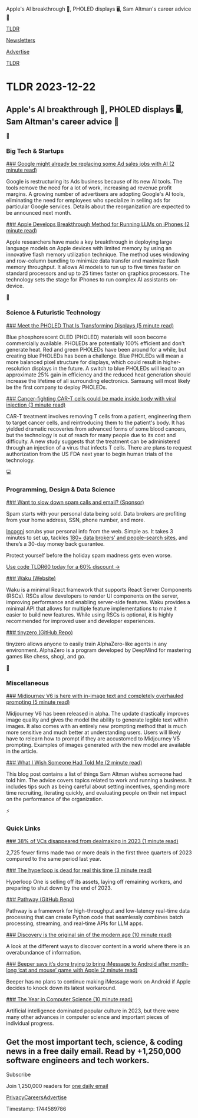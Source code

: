 Apple's AI breakthrough 📱, PHOLED displays 🖥️, Sam Altman's career advice 💼

[TLDR](/)

[Newsletters](/newsletters)

[Advertise](https://advertise.tldr.tech/)

[TLDR](/)

# TLDR 2023-12-22

## Apple's AI breakthrough 📱, PHOLED displays 🖥️, Sam Altman's career advice 💼

📱

### Big Tech & Startups

[### Google might already be replacing some Ad sales jobs with AI (2 minute read)](https://arstechnica.com/gadgets/2023/12/report-google-ads-restructure-could-replace-some-sales-jobs-with-ai/?utm_source=tldrnewsletter)

Google is restructuring its Ads business because of its new AI tools. The tools remove the need for a lot of work, increasing ad revenue profit margins. A growing number of advertisers are adopting Google's AI tools, eliminating the need for employees who specialize in selling ads for particular Google services. Details about the reorganization are expected to be announced next month.

[### Apple Develops Breakthrough Method for Running LLMs on iPhones (2 minute read)](https://www.macrumors.com/2023/12/21/apple-ai-researchers-run-llms-iphones/?utm_source=tldrnewsletter)

Apple researchers have made a key breakthrough in deploying large language models on Apple devices with limited memory by using an innovative flash memory utilization technique. The method uses windowing and row-column bundling to minimize data transfer and maximize flash memory throughput. It allows AI models to run up to five times faster on standard processors and up to 25 times faster on graphics processors. The technology sets the stage for iPhones to run complex AI assistants on-device.

🚀

### Science & Futuristic Technology

[### Meet the PHOLED That Is Transforming Displays (5 minute read)](https://spectrum.ieee.org/blue-pholed?utm_source=tldrnewsletter)

Blue phosphorescent OLED (PHOLED) materials will soon become commercially available. PHOLEDs are potentially 100% efficient and don't generate heat. Red and green PHOLEDs have been around for a while, but creating blue PHOLEDs has been a challenge. Blue PHOLEDs will mean a more balanced pixel structure for displays, which could result in higher-resolution displays in the future. A switch to blue PHOLEDs will lead to an approximate 25% gain in efficiency and the reduced heat generation should increase the lifetime of all surrounding electronics. Samsung will most likely be the first company to deploy PHOLEDs.

[### Cancer-fighting CAR-T cells could be made inside body with viral injection (3 minute read)](https://www.nature.com/articles/d41586-023-03969-5?utm_source=tldrnewsletter)

CAR-T treatment involves removing T cells from a patient, engineering them to target cancer cells, and reintroducing them to the patient's body. It has yielded dramatic recoveries from advanced forms of some blood cancers, but the technology is out of reach for many people due to its cost and difficulty. A new study suggests that the treatment can be administered through an injection of a virus that infects T cells. There are plans to request authorization from the US FDA next year to begin human trials of the technology.

💻

### Programming, Design & Data Science

[### Want to slow down spam calls and email? (Sponsor)](https://get.incogni.io/aff_c?offer_id=1150&amp;aff_id=16286&amp;source=23dec&amp;utm_source=tldrnewsletter)

Spam starts with your personal data being sold. Data brokers are profiting from your home address, SSN, phone number, and more.

[Incogni](https://get.incogni.io/aff_c?offer_id=1150&aff_id=16286&source=23dec) scrubs your personal info from the web. Simple as. It takes 3 minutes to set up, tackles [180+ data brokers’ and people-search sites](https://get.incogni.io/aff_c?offer_id=1150&aff_id=16286&source=23dec), and there’s a 30-day money back guarantee.

Protect yourself before the holiday spam madness gets even worse.

[Use code TLDR60 today for a 60% discount →](https://get.incogni.io/aff_c?offer_id=1150&aff_id=16286&source=23dec)

[### Waku (Website)](https://waku.gg/?utm_source=tldrnewsletter)

Waku is a minimal React framework that supports React Server Components (RSCs). RSCs allow developers to render UI components on the server, improving performance and enabling server-side features. Waku provides a minimal API that allows for multiple feature implementations to make it easier to build new features. While using RSCs is optional, it is highly recommended for improved user and developer experiences.

[### tinyzero (GitHub Repo)](https://github.com/s-casci/tinyzero?utm_source=tldrnewsletter)

tinyzero allows anyone to easily train AlphaZero-like agents in any environment. AlphaZero is a program developed by DeepMind for mastering games like chess, shogi, and go.

🎁

### Miscellaneous

[### Midjourney V6 is here with in-image text and completely overhauled prompting (5 minute read)](https://venturebeat.com/ai/midjourney-v6-is-here-with-in-image-text-and-completely-overhauled-prompting/?utm_source=tldrnewsletter)

Midjourney V6 has been released in alpha. The update drastically improves image quality and gives the model the ability to generate legible text within images. It also comes with an entirely new prompting method that is much more sensitive and much better at understanding users. Users will likely have to relearn how to prompt if they are accustomed to Midjourney V5 prompting. Examples of images generated with the new model are available in the article.

[### What I Wish Someone Had Told Me (2 minute read)](https://blog.samaltman.com/what-i-wish-someone-had-told-me?utm_source=tldrnewsletter)

This blog post contains a list of things Sam Altman wishes someone had told him. The advice covers topics related to work and running a business. It includes tips such as being careful about setting incentives, spending more time recruiting, iterating quickly, and evaluating people on their net impact on the performance of the organization.

⚡

### Quick Links

[### 38% of VCs disappeared from dealmaking in 2023 (1 minute read)](https://pitchbook.com/news/articles/active-VC-investors-decline?utm_source=tldrnewsletter)

2,725 fewer firms made two or more deals in the first three quarters of 2023 compared to the same period last year.

[### The hyperloop is dead for real this time (3 minute read)](https://www.theverge.com/2023/12/21/24011448/hyperloop-one-shut-down-layoff-closing-elon-musk?utm_source=tldrnewsletter)

Hyperloop One is selling off its assets, laying off remaining workers, and preparing to shut down by the end of 2023.

[### Pathway (GitHub Repo)](https://github.com/pathwaycom/pathway?tab=readme-ov-file&amp;utm_source=tldrnewsletter)

Pathway is a framework for high-throughput and low-latency real-time data processing that can create Python code that seamlessly combines batch processing, streaming, and real-time APIs for LLM apps.

[### Discovery is the original sin of the modern age (10 minute read)](https://www.strangeloopcanon.com/p/discovery-is-the-original-sin-of?utm_source=tldrnewsletter)

A look at the different ways to discover content in a world where there is an overabundance of information.

[### Beeper says it’s done trying to bring iMessage to Android after month-long ‘cat and mouse’ game with Apple (2 minute read)](https://techcrunch.com/2023/12/21/beeper-done-trying-bring-imessage-android-after-month-long-cat-mouse-game-apple/?utm_source=tldrnewsletter)

Beeper has no plans to continue making iMessage work on Android if Apple decides to knock down its latest workaround.

[### The Year in Computer Science (10 minute read)](https://www.quantamagazine.org/the-biggest-discoveries-in-computer-science-in-2023-20231220/?utm_source=tldrnewsletter)

Artificial intelligence dominated popular culture in 2023, but there were many other advances in computer science and important pieces of individual progress.

## Get the most important tech, science, & coding news in a free daily email. Read by +1,250,000 software engineers and tech workers.

Subscribe

Join 1,250,000 readers for [one daily email](/api/latest/tech)

[Privacy](/privacy)[Careers](https://jobs.ashbyhq.com/tldr.tech)[Advertise](/tech/advertise)

Timestamp: 1744589786